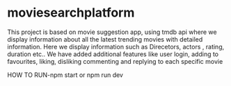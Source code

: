 # moviesearchplatform
This project is based on movie suggestion app, using tmdb api where we display information about all the latest trending movies with detailed information.
Here we display information such as Direcetors, actors , rating, duration etc..
We have added additional features like user login, adding to favourites, liking, disliking commenting and replying to each specific movie   

HOW TO RUN-npm start or npm run dev
